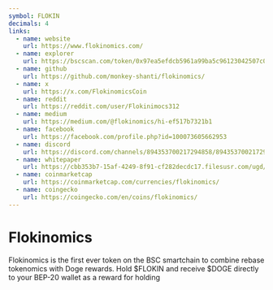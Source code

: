 ```yaml
---
symbol: FLOKIN
decimals: 4
links:
  - name: website
    url: https://www.flokinomics.com/
  - name: explorer
    url: https://bscscan.com/token/0x97ea5efdcb5961a99ba5c96123042507c0210ec1
  - name: github
    url: https://github.com/monkey-shanti/flokinomics/
  - name: x
    url: https://x.com/FlokinomicsCoin
  - name: reddit
    url: https://reddit.com/user/Flokinimocs312
  - name: medium
    url: https://medium.com/@flokinomics/hi-ef517b7321b1
  - name: facebook
    url: https://facebook.com/profile.php?id=100073605662953
  - name: discord
    url: https://discord.com/channels/894353700217294858/894353700217294861
  - name: whitepaper
    url: https://cbb353b7-15af-4249-8f91-cf282decdc17.filesusr.com/ugd/340d42_f0a20e41ff5944bf968367906b662cea.pdf
  - name: coinmarketcap
    url: https://coinmarketcap.com/currencies/flokinomics/
  - name: coingecko
    url: https://coingecko.com/en/coins/flokinomics/
---
```


# Flokinomics

Flokinomics is the first ever token on the BSC smartchain to combine rebase tokenomics with Doge rewards. Hold $FLOKIN and receive $DOGE directly to your BEP-20 wallet as a reward for holding
